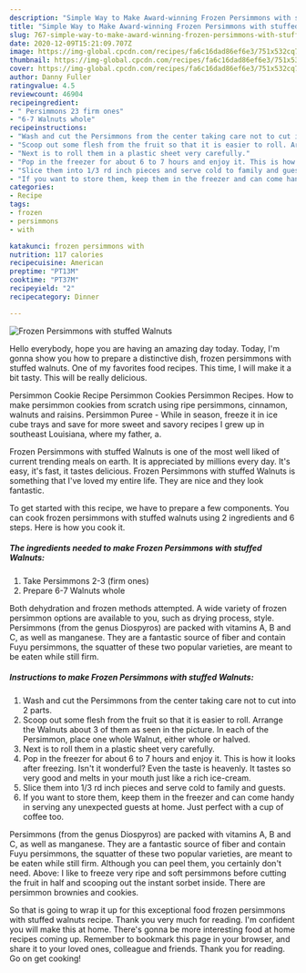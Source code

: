 ```yaml
---
description: "Simple Way to Make Award-winning Frozen Persimmons with stuffed Walnuts"
title: "Simple Way to Make Award-winning Frozen Persimmons with stuffed Walnuts"
slug: 767-simple-way-to-make-award-winning-frozen-persimmons-with-stuffed-walnuts
date: 2020-12-09T15:21:09.707Z
image: https://img-global.cpcdn.com/recipes/fa6c16dad86ef6e3/751x532cq70/frozen-persimmons-with-stuffed-walnuts-recipe-main-photo.jpg
thumbnail: https://img-global.cpcdn.com/recipes/fa6c16dad86ef6e3/751x532cq70/frozen-persimmons-with-stuffed-walnuts-recipe-main-photo.jpg
cover: https://img-global.cpcdn.com/recipes/fa6c16dad86ef6e3/751x532cq70/frozen-persimmons-with-stuffed-walnuts-recipe-main-photo.jpg
author: Danny Fuller
ratingvalue: 4.5
reviewcount: 46904
recipeingredient:
- " Persimmons 23 firm ones"
- "6-7 Walnuts whole"
recipeinstructions:
- "Wash and cut the Persimmons from the center taking care not to cut into 2 parts."
- "Scoop out some flesh from the fruit so that it is easier to roll. Arrange the Walnuts about 3 of them as seen in the picture. In each of the Persimmon, place one whole Walnut, either whole or halved."
- "Next is to roll them in a plastic sheet very carefully."
- "Pop in the freezer for about 6 to 7 hours and enjoy it. This is how it looks after freezing. Isn&#39;t it wonderful? Even the taste is heavenly. It tastes so very good and melts in your mouth just like a rich ice-cream."
- "Slice them into 1/3 rd inch pieces and serve cold to family and guests."
- "If you want to store them, keep them in the freezer and can come handy in serving any unexpected guests at home. Just perfect with a cup of coffee too."
categories:
- Recipe
tags:
- frozen
- persimmons
- with

katakunci: frozen persimmons with 
nutrition: 117 calories
recipecuisine: American
preptime: "PT13M"
cooktime: "PT37M"
recipeyield: "2"
recipecategory: Dinner

---
```



![Frozen Persimmons with stuffed Walnuts](https://img-global.cpcdn.com/recipes/fa6c16dad86ef6e3/751x532cq70/frozen-persimmons-with-stuffed-walnuts-recipe-main-photo.jpg)

Hello everybody, hope you are having an amazing day today. Today, I'm gonna show you how to prepare a distinctive dish, frozen persimmons with stuffed walnuts. One of my favorites food recipes. This time, I will make it a bit tasty. This will be really delicious.

Persimmon Cookie Recipe Persimmon Cookies Persimmon Recipes. How to make persimmon cookies from scratch using ripe persimmons, cinnamon, walnuts and raisins. Persimmon Puree - While in season, freeze it in ice cube trays and save for more sweet and savory recipes I grew up in southeast Louisiana, where my father, a.

Frozen Persimmons with stuffed Walnuts is one of the most well liked of current trending meals on earth. It is appreciated by millions every day. It's easy, it's fast, it tastes delicious. Frozen Persimmons with stuffed Walnuts is something that I've loved my entire life. They are nice and they look fantastic.


To get started with this recipe, we have to prepare a few components. You can cook frozen persimmons with stuffed walnuts using 2 ingredients and 6 steps. Here is how you cook it.

<!--inarticleads1-->

##### The ingredients needed to make Frozen Persimmons with stuffed Walnuts:

1. Take  Persimmons 2-3 (firm ones)
1. Prepare 6-7 Walnuts whole


Both dehydration and frozen methods attempted. A wide variety of frozen persimmon options are available to you, such as drying process, style. Persimmons (from the genus Diospyros) are packed with vitamins A, B and C, as well as manganese. They are a fantastic source of fiber and contain Fuyu persimmons, the squatter of these two popular varieties, are meant to be eaten while still firm. 

<!--inarticleads2-->

##### Instructions to make Frozen Persimmons with stuffed Walnuts:

1. Wash and cut the Persimmons from the center taking care not to cut into 2 parts.
1. Scoop out some flesh from the fruit so that it is easier to roll. Arrange the Walnuts about 3 of them as seen in the picture. In each of the Persimmon, place one whole Walnut, either whole or halved.
1. Next is to roll them in a plastic sheet very carefully.
1. Pop in the freezer for about 6 to 7 hours and enjoy it. This is how it looks after freezing. Isn&#39;t it wonderful? Even the taste is heavenly. It tastes so very good and melts in your mouth just like a rich ice-cream.
1. Slice them into 1/3 rd inch pieces and serve cold to family and guests.
1. If you want to store them, keep them in the freezer and can come handy in serving any unexpected guests at home. Just perfect with a cup of coffee too.


Persimmons (from the genus Diospyros) are packed with vitamins A, B and C, as well as manganese. They are a fantastic source of fiber and contain Fuyu persimmons, the squatter of these two popular varieties, are meant to be eaten while still firm. Although you can peel them, you certainly don&#39;t need. Above: I like to freeze very ripe and soft persimmons before cutting the fruit in half and scooping out the instant sorbet inside. There are persimmon brownies and cookies. 

So that is going to wrap it up for this exceptional food frozen persimmons with stuffed walnuts recipe. Thank you very much for reading. I'm confident you will make this at home. There's gonna be more interesting food at home recipes coming up. Remember to bookmark this page in your browser, and share it to your loved ones, colleague and friends. Thank you for reading. Go on get cooking!
